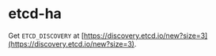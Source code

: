 # etcd-ha

Get `ETCD_DISCOVERY` at [https://discovery.etcd.io/new?size=3](https://discovery.etcd.io/new?size=3).

